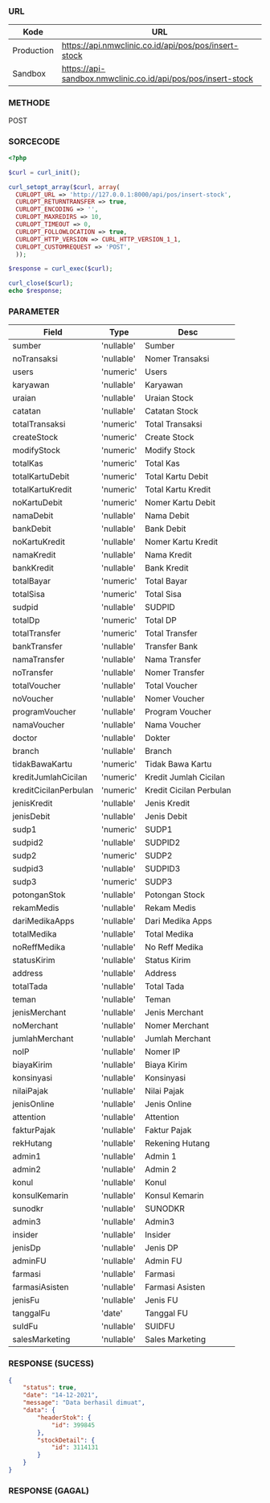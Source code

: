 ### URL

| Kode | URL |
| ---- | --- |
| Production | https://api.nmwclinic.co.id/api/pos/pos/insert-stock |
| Sandbox | https://api-sandbox.nmwclinic.co.id/api/pos/pos/insert-stock |

### METHODE

POST

### SORCECODE

``` php
<?php

$curl = curl_init();

curl_setopt_array($curl, array(
  CURLOPT_URL => 'http://127.0.0.1:8000/api/pos/insert-stock',
  CURLOPT_RETURNTRANSFER => true,
  CURLOPT_ENCODING => '',
  CURLOPT_MAXREDIRS => 10,
  CURLOPT_TIMEOUT => 0,
  CURLOPT_FOLLOWLOCATION => true,
  CURLOPT_HTTP_VERSION => CURL_HTTP_VERSION_1_1,
  CURLOPT_CUSTOMREQUEST => 'POST',
  ));

$response = curl_exec($curl);

curl_close($curl);
echo $response;
```

### PARAMETER

| Field | Type | Desc |
| ----- | ---- | ---- |
| sumber | 'nullable' | Sumber |
| noTransaksi | 'nullable' | Nomer Transaksi |
| users | 'numeric' | Users |
| karyawan | 'nullable' | Karyawan |
| uraian | 'nullable' | Uraian Stock |
| catatan | 'nullable' | Catatan Stock |
| totalTransaksi | 'numeric' | Total Transaksi |
| createStock | 'numeric' | Create Stock |
| modifyStock | 'numeric' | Modify Stock |
| totalKas | 'numeric' | Total Kas|
| totalKartuDebit | 'numeric' | Total Kartu Debit |
| totalKartuKredit | 'numeric' | Total Kartu Kredit |
| noKartuDebit | 'numeric' | Nomer Kartu Debit |
| namaDebit | 'nullable' | Nama Debit |
| bankDebit | 'nullable' | Bank Debit |
| noKartuKredit | 'nullable' | Nomer Kartu Kredit |
| namaKredit | 'nullable' | Nama Kredit |
| bankKredit | 'nullable' | Bank Kredit |
| totalBayar | 'numeric' | Total Bayar |
| totalSisa  | 'numeric' | Total Sisa |
| sudpid | 'nullable' | SUDPID |
| totalDp | 'numeric' | Total DP |
| totalTransfer | 'numeric' | Total Transfer |
| bankTransfer | 'nullable' | Transfer Bank |
| namaTransfer | 'nullable' | Nama Transfer |
| noTransfer | 'nullable' | Nomer Transfer |
| totalVoucher | 'nullable' | Total Voucher |
| noVoucher | 'nullable' | Nomer Voucher |
| programVoucher | 'nullable' | Program Voucher |
| namaVoucher | 'nullable' | Nama Voucher |
| doctor | 'nullable' | Dokter |
| branch | 'nullable' | Branch |
| tidakBawaKartu | 'numeric' | Tidak Bawa Kartu |
| kreditJumlahCicilan | 'numeric' | Kredit Jumlah Cicilan |
| kreditCicilanPerbulan | 'numeric' | Kredit Cicilan Perbulan |
| jenisKredit | 'nullable' | Jenis Kredit |
| jenisDebit | 'nullable' | Jenis Debit |
| sudp1 | 'numeric' | SUDP1 |
| sudpid2 | 'nullable' | SUDPID2 |
| sudp2 | 'numeric' | SUDP2 |
| sudpid3 | 'nullable' | SUDPID3 |
| sudp3 | 'numeric' | SUDP3 |
| potonganStok | 'nullable' | Potongan Stock |
| rekamMedis | 'nullable' | Rekam Medis |
| dariMedikaApps | 'nullable' | Dari Medika Apps |
| totalMedika | 'nullable' | Total Medika |
| noReffMedika | 'nullable' | No Reff Medika |
| statusKirim | 'nullable' | Status Kirim |
| address | 'nullable' | Address |
| totalTada | 'nullable' | Total Tada |
| teman | 'nullable' | Teman |
| jenisMerchant | 'nullable' | Jenis Merchant |
| noMerchant | 'nullable' | Nomer Merchant |
| jumlahMerchant | 'nullable' | Jumlah Merchant |
| noIP | 'nullable' | Nomer IP |
| biayaKirim | 'nullable' | Biaya Kirim |
| konsinyasi | 'nullable' | Konsinyasi |
| nilaiPajak | 'nullable' | Nilai Pajak |
| jenisOnline | 'nullable' | Jenis Online |
| attention | 'nullable' | Attention |
| fakturPajak | 'nullable' | Faktur Pajak |
| rekHutang | 'nullable' | Rekening Hutang |
| admin1 | 'nullable' | Admin 1 |
| admin2 | 'nullable' | Admin 2 |
| konul | 'nullable' | Konul |
| konsulKemarin | 'nullable' | Konsul Kemarin |
| sunodkr | 'nullable' | SUNODKR |
| admin3 | 'nullable' | Admin3 |
| insider | 'nullable' | Insider |
| jenisDp | 'nullable' | Jenis DP |
| adminFU | 'nullable' | Admin FU |
| farmasi | 'nullable' | Farmasi |
| farmasiAsisten | 'nullable' | Farmasi Asisten |
| jenisFu | 'nullable' | Jenis FU |
| tanggalFu | 'date' | Tanggal FU |
| suIdFu | 'nullable' | SUIDFU |
| salesMarketing | 'nullable' | Sales Marketing | 

### RESPONSE (SUCESS)

``` json
{
    "status": true,
    "date": "14-12-2021",
    "message": "Data berhasil dimuat",
    "data": {
        "headerStok": {
            "id": 399845
        },
        "stockDetail": {
            "id": 3114131
        }
    }
}
```

### RESPONSE (GAGAL)

```json

```

